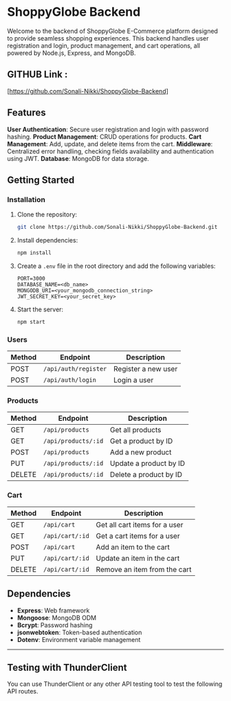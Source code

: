 # ShoppyGlobe Backend

Welcome to the backend of ShoppyGlobe E-Commerce platform designed to provide seamless shopping experiences. This backend handles user registration and login, product management, and cart operations, all powered by Node.js, Express, and MongoDB.

## GITHUB Link :

[https://github.com/Sonali-Nikki/ShoppyGlobe-Backend]

## Features

**User Authentication**: Secure user registration and login with password hashing.
**Product Management**: CRUD operations for products.
**Cart Management**: Add, update, and delete items from the cart.
**Middleware**: Centralized error handling, checking fields availability and authentication using JWT.
**Database**: MongoDB for data storage.


## Getting Started

### Installation

1. Clone the repository:

   ```bash
   git clone https://github.com/Sonali-Nikki/ShoppyGlobe-Backend.git
   ```

2. Install dependencies:

   ```bash
   npm install
   ```

3. Create a `.env` file in the root directory and add the following variables:

   ```env
   PORT=3000
   DATABASE_NAME=<db_name>
   MONGODB_URI=<your_mongodb_connection_string>
   JWT_SECRET_KEY=<your_secret_key>
   ```

4. Start the server:
   ```bash
   npm start
   ```

### Users

| Method | Endpoint             | Description         |
| ------ | -----------------    | ------------------- |
| POST   | `/api/auth/register` | Register a new user |
| POST   | `/api/auth/login`    | Login a user        |

### Products

| Method | Endpoint            | Description            |
| ------ | ---------------     | ---------------------- |
| GET    | `/api/products`     | Get all products       |
| GET    | `/api/products/:id` | Get a product by ID    |
| POST   | `/api/products`     | Add a new product      |
| PUT    | `/api/products/:id` | Update a product by ID |
| DELETE | `/api/products/:id` | Delete a product by ID |

### Cart

| Method     | Endpoint          | Description                               |
| ---------- | ----------------- | ----------------------------------------- |
| GET        | `/api/cart`       | Get all cart items for a user             |
| GET        | `/api/cart/:id`   | Get a cart items for a user               |
| POST       | `/api/cart`       | Add an item to the cart                   |
| PUT        | `/api/cart/:id`   | Update an item in the cart                |
| DELETE     | `/api/cart/:id`   | Remove an item from the cart              |



## Dependencies

- **Express**: Web framework
- **Mongoose**: MongoDB ODM
- **Bcrypt**: Password hashing
- **jsonwebtoken**: Token-based authentication
- **Dotenv**: Environment variable management

---

## Testing with ThunderClient
You can use ThunderClient or any other API testing tool to test the following API routes.

